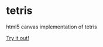 # tetris
html5 canvas implementation of tetris

[Try it out!](https://JordanElButler.github.io/tetris)
